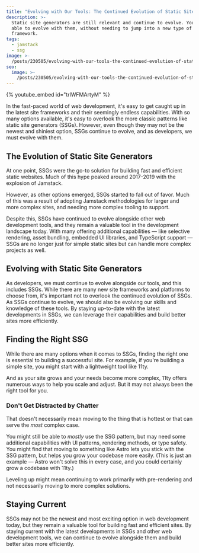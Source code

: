 ```yaml
---
title: "Evolving with Our Tools: The Continued Evolution of Static Site Generators"
description: >-
  Static site generators are still relevant and continue to evolve. You may be
  able to evolve with them, without needing to jump into a new type of
  framework.
tags:
  - jamstack
  - ssg
image: >-
  /posts/230505/evolving-with-our-tools-the-continued-evolution-of-static-site-generators-uF4RypYk.png
seo:
  image: >-
    /posts/230505/evolving-with-our-tools-the-continued-evolution-of-static-site-generators-UJaUukbU--meta.png
---
```


{% youtube_embed id="trlWFMArtyM" %}

In the fast-paced world of web development, it's easy to get caught up in the latest site frameworks and their seemingly endless capabilities. With so many options available, it's easy to overlook the more classic patterns like static site generators (SSGs). However, even though they may not be the newest and shiniest option, SSGs continue to evolve, and as developers, we must evolve with them.

## The Evolution of Static Site Generators

At one point, SSGs were the go-to solution for building fast and efficient static websites. Much of this hype peaked around 2017-2019 with the explosion of Jamstack.

However, as other options emerged, SSGs started to fall out of favor. Much of this was a result of adopting Jamstack methodologies for larger and more complex sites, and needing more complex tooling to support.

Despite this, SSGs have continued to evolve alongside other web development tools, and they remain a valuable tool in the development landscape today. With many offering additional capabilities — like selective rendering, asset bundling, embedded UI libraries, and TypeScript support — SSGs are no longer just for simple static sites but can handle more complex projects as well.

## Evolving with Static Site Generators

As developers, we must continue to evolve alongside our tools, and this includes SSGs. While there are many new site frameworks and platforms to choose from, it's important not to overlook the continued evolution of SSGs. As SSGs continue to evolve, we should also be evolving our skills and knowledge of these tools. By staying up-to-date with the latest developments in SSGs, we can leverage their capabilities and build better sites more efficiently.

## Finding the Right SSG

While there are many options when it comes to SSGs, finding the right one is essential to building a successful site. For example, if you're building a simple site, you might start with a lightweight tool like 11ty.

And as your site grows and your needs become more complex, 11ty offers numerous ways to help you scale and adjust. But it may not always been the right tool for you.

### Don't Get Distracted by Chatter

That doesn't necessarily mean moving to the thing that is hottest or that can serve the _most_ complex case.

You might still be able to _mostly_ use the SSG pattern, but may need some additional capabilities with UI patterns, rendering methods, or type safety. You might find that moving to something like Astro lets you stick with the SSG pattern, but helps you grow your codebase more easily. (This is just an example — Astro won't solve this in every case, and you could certainly grow a codebase with 11ty.)

Leveling up might mean continuing to work primarily with pre-rendering and not necessarily moving to more complex solutions.

## Staying Current

SSGs may not be the newest and most exciting option in web development today, but they remain a valuable tool for building fast and efficient sites. By staying current with the latest developments in SSGs and other web development tools, we can continue to evolve alongside them and build better sites more efficiently.
